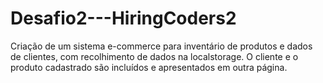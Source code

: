 # Desafio2---HiringCoders2
Criação de um sistema e-commerce para inventário de produtos e dados de clientes, com recolhimento de dados na localstorage. O cliente e o produto cadastrado são incluídos e apresentados em outra página.
